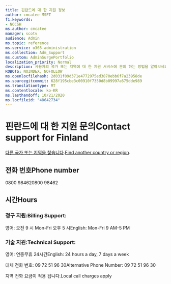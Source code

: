 ```yaml
---
title: 핀란드에 대 한 지원 정보
author: cmcatee-MSFT
f1.keywords:
- NOCSH
ms.author: cmcatee
manager: scotv
audience: Admin
ms.topic: reference
ms.service: o365-administration
ms.collection: Adm_Support
ms.custom: AdminSurgePortfolio
localization_priority: Normal
description: 사용자의 국가 또는 지역에 대 한 지원 서비스에 문의 하는 방법을 알아보세요.
ROBOTS: NOINDEX, NOFOLLOW
ms.openlocfilehash: 2d031f09d371e4772975ed3870ebb6f7a23958de
ms.sourcegitcommit: 628f195cbe3c00910f7350d8b09997a675dde989
ms.translationtype: MT
ms.contentlocale: ko-KR
ms.lasthandoff: 10/21/2020
ms.locfileid: "48642734"
---
```

# <a name="contact-support-for-finland"></a><span data-ttu-id="11bec-103">핀란드에 대 한 지원 문의</span><span class="sxs-lookup"><span data-stu-id="11bec-103">Contact support for Finland</span></span>

<span data-ttu-id="11bec-104">[다른 국가 또는 지역을 찾습니다](../contact-support-for-business-products.md).</span><span class="sxs-lookup"><span data-stu-id="11bec-104">[Find another country or region](../contact-support-for-business-products.md).</span></span>

## <a name="phone-number"></a><span data-ttu-id="11bec-105">전화 번호</span><span class="sxs-lookup"><span data-stu-id="11bec-105">Phone number</span></span>
<span data-ttu-id="11bec-106">0800 98462</span><span class="sxs-lookup"><span data-stu-id="11bec-106">0800 98462</span></span>

## <a name="hours"></a><span data-ttu-id="11bec-107">시간</span><span class="sxs-lookup"><span data-stu-id="11bec-107">Hours</span></span>
### <a name="billing-support"></a><span data-ttu-id="11bec-108">청구 지원:</span><span class="sxs-lookup"><span data-stu-id="11bec-108">Billing Support:</span></span>

<span data-ttu-id="11bec-109">영어: 오전 9 시 Mon-Fri 오후 5 시</span><span class="sxs-lookup"><span data-stu-id="11bec-109">English: Mon-Fri 9 AM-5 PM</span></span>

### <a name="technical-support"></a><span data-ttu-id="11bec-110">기술 지원:</span><span class="sxs-lookup"><span data-stu-id="11bec-110">Technical Support:</span></span>

<span data-ttu-id="11bec-111">영어: 연중무휴 24시간</span><span class="sxs-lookup"><span data-stu-id="11bec-111">English: 24 hours a day, 7 days a week</span></span>

<span data-ttu-id="11bec-112">대체 전화 번호: 09 72 51 96 30</span><span class="sxs-lookup"><span data-stu-id="11bec-112">Alternative Phone Number: 09 72 51 96 30</span></span>

<span data-ttu-id="11bec-113">지역 전화 요금이 적용 됩니다.</span><span class="sxs-lookup"><span data-stu-id="11bec-113">Local call charges apply</span></span>
